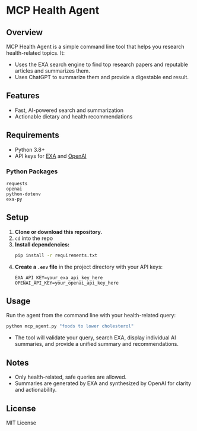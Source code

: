 # MCP Health Agent

## Overview
MCP Health Agent is a simple command line tool that helps you research health-related topics. It:
- Uses the EXA search engine to find top research papers and reputable articles and summarizes them.
- Uses ChatGPT to summarize them and provide a digestable end result.

## Features
- Fast, AI-powered search and summarization
- Actionable dietary and health recommendations

## Requirements
- Python 3.8+
- API keys for [EXA](https://exa.ai/) and [OpenAI](https://platform.openai.com/)

### Python Packages
```
requests
openai
python-dotenv
exa-py
```

## Setup
1. **Clone or download this repository.**
2. `cd` into the repo
3. **Install dependencies:**
   ```sh
   pip install -r requirements.txt
   ```
4. **Create a `.env` file** in the project directory with your API keys:
   ```
   EXA_API_KEY=your_exa_api_key_here
   OPENAI_API_KEY=your_openai_api_key_here
   ```

## Usage
Run the agent from the command line with your health-related query:
```sh
python mcp_agent.py "foods to lower cholesterol"
```

- The tool will validate your query, search EXA, display individual AI summaries, and provide a unified summary and recommendations.

## Notes
- Only health-related, safe queries are allowed.
- Summaries are generated by EXA and synthesized by OpenAI for clarity and actionability.

## License
MIT License 
